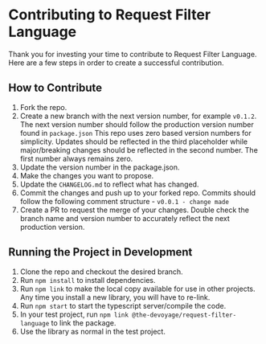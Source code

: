 # Contributing to Request Filter Language

Thank you for investing your time to contribute to Request Filter Language. Here are a few steps in order to create a successful contribution.

## How to Contribute

1. Fork the repo. 
2. Create a new branch with the next version number, for example `v0.1.2`. The next version number should follow the production version number found in `package.json` This repo uses zero based version numbers for simplicity. Updates should be reflected in the third placeholder while major/breaking changes should be reflected in the second number. The first number always remains zero.
3. Update the version number in the package.json.
4. Make the changes you want to propose. 
5. Update the `CHANGELOG.md` to reflect what has changed. 
6. Commit the changes and push up to your forked repo. Commits should follow the following comment structure - `v0.0.1 - change made`
7. Create a PR to request the merge of your changes. Double check the branch name and version number to accurately reflect the next production version. 

## Running the Project in Development

1. Clone the repo and checkout the desired branch.
2. Run `npm install` to install dependencies.
3. Run `npm link` to make the local copy available for use in other projects. Any time you install a new library, you will have to re-link.
4. Run `npm start` to start the typescript server/compile the code.
5. In your test project, run `npm link @the-devoyage/request-filter-language` to link the package.
6. Use the library as normal in the test project.

